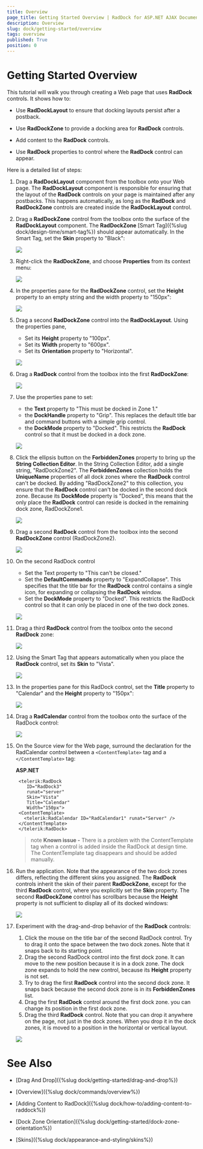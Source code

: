 ```yaml
---
title: Overview
page_title: Getting Started Overview | RadDock for ASP.NET AJAX Documentation
description: Overview
slug: dock/getting-started/overview
tags: overview
published: True
position: 0
---
```


# Getting Started Overview



This tutorial will walk you through creating a Web page that uses **RadDock** controls. It shows how to:

* Use **RadDockLayout** to ensure that docking layouts persist after a postback.

* Use **RadDockZone** to provide a docking area for **RadDock** controls.

* Add content to the **RadDock** controls.

* Use **RadDock** properties to control where the **RadDock** control can appear.


Here is a detailed list of steps:

1. Drag a **RadDockLayout** component from the toolbox onto your Web page. The **RadDockLayout** component is responsible for ensuring that the layout of the **RadDock** controls on your page is maintained after any postbacks. This happens automatically, as long as the **RadDock** and **RadDockZone** controls are created inside the **RadDockLayout** control.

1. Drag a **RadDockZone** control from the toolbox onto the surface of the **RadDockLayout** component. The **RadDockZone** [Smart Tag]({%slug dock/design-time/smart-tag%}) should appear automatically. In the Smart Tag, set the **Skin** property to "Black":

	![](images/raddockzone1.png)

1. Right-click the **RadDockZone**, and choose **Properties** from its context menu:

	![](images/dock-properties.png)

1. In the properties pane for the **RadDockZone** control, set the **Height** property to an empty string and the width property to "150px":

	![](images/dock-verticalproperties.png)

1. Drag a second **RadDockZone** control into the **RadDockLayout**. Using the properties pane,
	* Set its **Height** property to "100px".
	* Set its **Width** property to "600px".
	* Set its **Orientation** property to "Horizontal".

	![](images/dock-horizontalproperties.png)


1. Drag a **RadDock** control from the toolbox into the first **RadDockZone**:

	![](images/dock-addraddock.png)

1. Use the properties pane to set:
	* the **Text** property to "This must be docked in Zone 1."
	* the **DockHandle** property to "Grip". This replaces the default title bar and command buttons with a simple grip control.
	* the **DockMode** property to "Docked". This restricts the **RadDock** control so that it must be docked in a dock zone.

	![](images/dockhandlegrip.png)

1. Click the ellipsis button on the **ForbiddenZones** property to bring up the **String Collection Editor**. In the String Collection Editor, add a single string, "RadDockZone2". The **ForbiddenZones** collection holds the **UniqueName** properties of all dock zones where the **RadDock** control can't be docked. By adding "RadDockZone2" to this collection, you ensure that the **RadDock** control can't be docked in the second dock zone. Because its **DockMode** property is "Docked", this means that the only place the **RadDock** control can reside is docked in the remaining dock zone, RadDockZone1.

	![](images/dock-forbiddenzones.png)

1. Drag a second **RadDock** control from the toolbox into the second **RadDockZone** control (RadDockZone2).

	![](images/raddock2.png)

1. On the second RadDock control
	* Set the Text property to "This can't be closed."
	* Set the **DefaultCommands** property to "ExpandCollapse". This specifies that the title bar for the **RadDock** control contains a single icon, for expanding or collapsing the **RadDock** window.
	* Set the **DockMode** property to "Docked". This restricts the RadDock control so that it can only be placed in one of the two dock zones.

	![](images/dock-defaultcommands.png)

1. Drag a third **RadDock** control from the toolbox onto the second **RadDock** zone:

	![](images/raddock3.png)

1. Using the Smart Tag that appears automatically when you place the **RadDock** control, set its **Skin** to "Vista".

	![](images/raddockskin.png)

1. In the properties pane for this RadDock control, set the **Title** property to "Calendar" and the **Height** property to "150px":

	![](images/dock-titleproperty.png)

1. Drag a **RadCalendar** control from the toolbox onto the surface of the RadDock control:

	![](images/dock-calendartemplate.png)

1. On the Source view for the Web page, surround the declaration for the RadCalendar control between a `<ContentTemplate>` tag and a `</ContentTemplate>` tag:

	__ASP.NET__

		<telerik:RadDock
		   ID="RadDock3"
		   runat="server"
		   Skin="Vista"
		   Title="Calendar"
		   Width="150px">
		<ContentTemplate>
		  <telerik:RadCalendar ID="RadCalendar1" runat="Server" />
		</ContentTemplate>
		</telerik:RadDock> 


	>note **Known issue -** There is a problem with the ContentTemplate tag when a control is added inside the RadDock at design time. The ContentTemplate tag disappears and should be added manually.

1. Run the application. Note that the appearance of the two dock zones differs, reflecting the different skins you assigned. The **RadDock** controls inherit the skin of their parent **RadDockZone**, except for the third **RadDock** control, where you explicitly set the **Skin** property. The second **RadDockZone** control has scrollbars because the **Height** property is not sufficient to display all of its docked windows:

	![](images/dock-gettingstarted1.png)

1. Experiment with the drag-and-drop behavior of the **RadDock** controls:
	1. Click the mouse on the title bar of the second RadDock control. Try to drag it onto the space between the two dock zones. Note that it snaps back to its starting point.
	1. Drag the second RadDock control into the first dock zone. It can move to the new position because it is in a dock zone. The dock zone expands to hold the new control, because its **Height** property is not set.
	1. Try to drag the first **RadDock** control into the second dock zone. It snaps back because the second dock zone is in its **ForbiddenZones** list.
	1. Drag the first **RadDock** control around the first dock zone. you can change its position in the first dock zone.
	1. Drag the third **RadDock** control. Note that you can drop it anywhere on the page, not just in the dock zones. When you drop it in the dock zones, it is moved to a position in the horizontal or vertical layout.

	![](images/dock-gettingstarted2.png)

# See Also

 * [Drag And Drop]({%slug dock/getting-started/drag-and-drop%})

 * [Overview]({%slug dock/commands/overview%})

 * [Adding Content to RadDock]({%slug dock/how-to/adding-content-to-raddock%})

 * [Dock Zone Orientation]({%slug dock/getting-started/dock-zone-orientation%})

 * [Skins]({%slug dock/appearance-and-styling/skins%})
